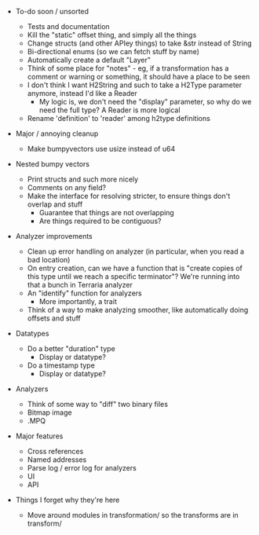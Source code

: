 * To-do soon / unsorted
  * Tests and documentation
  * Kill the "static" offset thing, and simply all the things
  * Change structs (and other APIey things) to take &str instead of String
  * Bi-directional enums (so we can fetch stuff by name)
  * Automatically create a default "Layer"
  * Think of some place for "notes" - eg, if a transformation has a comment or warning or something, it should have a place to be seen
  * I don't think I want H2String and such to take a H2Type parameter anymore, instead I'd like a Reader
    * My logic is, we don't need the "display" parameter, so why do we need the full type? A Reader is more logical
  * Rename 'definition' to 'reader' among h2type definitions

* Major / annoying cleanup
  * Make bumpyvectors use usize instead of u64

* Nested bumpy vectors
  * Print structs and such more nicely
  * Comments on any field?
  * Make the interface for resolving stricter, to ensure things don't overlap and stuff
    * Guarantee that things are not overlapping
    * Are things required to be contiguous?

* Analyzer improvements
  * Clean up error handling on analyzer (in particular, when you read a bad location)
  * On entry creation, can we have a function that is "create copies of this type until we reach a specific terminator"? We're running into that a bunch in Terraria analyzer
  * An "identify" function for analyzers
    * More importantly, a trait
  * Think of a way to make analyzing smoother, like automatically doing offsets and stuff

* Datatypes
  * Do a better "duration" type
    * Display or datatype?
  * Do a timestamp type
    * Display or datatype?

* Analyzers
  * Think of some way to "diff" two binary files
  * Bitmap image
  * .MPQ

* Major features
  * Cross references
  * Named addresses
  * Parse log / error log for analyzers
  * UI
  * API

* Things I forget why they're here
  * Move around modules in transformation/ so the transforms are in transform/
